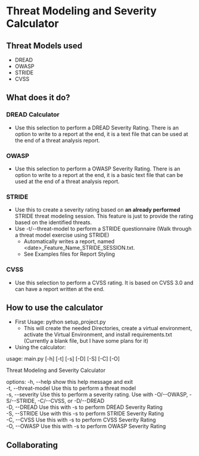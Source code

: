 # Threat Modeling and Severity Calculator

## Threat Models used

- DREAD
- OWASP
- STRIDE
- CVSS

## What does it do?

### DREAD Calculator

- Use this selection to perform a DREAD Severity Rating. There is an option to write to a report at the end, it is a
  text file that can be used at the end of a threat analysis report.

### OWASP

- Use this selection to perform a OWASP Severity Rating. There is an option to write to a report at the end, it is a
  basic text file that can be used at the end of a threat analysis report.

### STRIDE

- Use this to create a severity rating based on **an already performed** STRIDE threat modeling session. This feature
  is just to provide the rating based on the identified threats. 
- Use -t/--threat-model to perform a STRIDE questionnaire (Walk through a threat model exercise using STRIDE)
  - Automatically writes a report, named \<date\>\_Feature_Name\_STRIDE\_SESSION.txt. 
  - See Examples files for Report Styling

### CVSS

- Use this selection to perform a CVSS rating. It is based on CVSS 3.0 and can have a report written at the end.

## How to use the calculator

- First Usage: python setup_project.py
  - This will create the needed Directories, create a virtual environment, activate the Virtual Environment, and install
    requirements.txt (Currently a blank file, but I have some plans for it)
- Using the calculator:

usage: main.py [-h] [-t] [-s] [-D] [-S] [-C] [-O]

Threat Modeling and Severity Calculator

options:
-h, --help show this help message and exit  
-t, --threat-model Use this to perform a threat model  
-s, --severity Use this to perform a severity rating. Use with -O/--OWASP, -S/--STRIDE, -C/--CVSS, or -D/--DREAD  
-D, --DREAD Use this with -s to perform DREAD Severity Rating  
-S, --STRIDE Use with this -s to perform STRIDE Severity Rating  
-C, --CVSS Use this with -s to perform CVSS Severity Rating  
-O, --OWASP Use this with -s to perform OWASP Severity Rating  

## Collaborating

